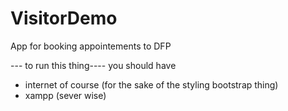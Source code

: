 # VisitorDemo
App for booking appointements to DFP



--- to run this thing----
you should have
  + internet of course (for the sake of the styling bootstrap thing) 
  + xampp (sever wise)
  
  

